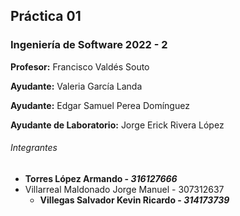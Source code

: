 ## Práctica 01

### Ingeniería de Software 2022 - 2

**Profesor:** Francisco Valdés Souto

**Ayudante:** Valeria García Landa

**Ayudante:** Edgar Samuel Perea Domínguez

**Ayudante de Laboratorio:** Jorge Erick Rivera López

###### Integrantes

  - **Torres López Armando - *316127666***
  - Villarreal Maldonado Jorge Manuel - 307312637
	- **Villegas Salvador Kevin Ricardo - *314173739***
